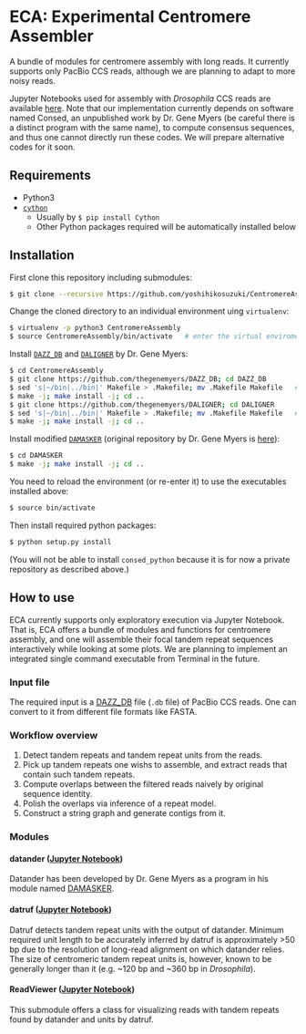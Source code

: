# ECA: Experimental Centromere Assembler

A bundle of modules for centromere assembly with long reads. It currently supports only PacBio CCS reads, although we are planning to adapt to more noisy reads.

Jupyter Notebooks used for assembly with _Drosophila_ CCS reads are available [here](https://mlab.cb.k.u-tokyo.ac.jp/~yoshihiko_s/jupyter_nbs_for_submission_1210.zip). Note that our implementation currently depends on software named Consed, an unpublished work by Dr. Gene Myers (be careful there is a distinct program with the same name), to compute consensus sequences, and thus one cannot directly run these codes. We will prepare alternative codes for it soon.

## Requirements

- Python3
- [`cython`](https://cython.readthedocs.io/en/latest/src/quickstart/install.html)
  - Usually by `$ pip install Cython`
  - Other Python packages required will be automatically installed below

## Installation

First clone this repository including submodules:

```bash
$ git clone --recursive https://github.com/yoshihikosuzuki/CentromereAssembly
```

Change the cloned directory to an individual environment uing `virtualenv`:

```bash
$ virtualenv -p python3 CentromereAssembly
$ source CentromereAssembly/bin/activate   # enter the virtual enviroment
```

Install [`DAZZ_DB`](https://github.com/thegenemyers/DAZZ_DB) and [`DALIGNER`](https://github.com/thegenemyers/DALIGNER) by Dr. Gene Myers:

```bash
$ cd CentromereAssembly
$ git clone https://github.com/thegenemyers/DAZZ_DB; cd DAZZ_DB
$ sed 's|~/bin|../bin|' Makefile > .Makefile; mv .Makefile Makefile   # change install dir
$ make -j; make install -j; cd ..
$ git clone https://github.com/thegenemyers/DALIGNER; cd DALIGNER
$ sed 's|~/bin|../bin|' Makefile > .Makefile; mv .Makefile Makefile   # change install dir
$ make -j; make install -j; cd ..
```

Install modified [`DAMASKER`](https://github.com/yoshihikosuzuki/DAMASKER) (original repository by Dr. Gene Myers is [here](https://github.com/thegenemyers/DAMASKER)):

```bash
$ cd DAMASKER
$ make -j; make install -j; cd ..
```

You need to reload the environment (or re-enter it) to use the executables installed above:

```bash
$ source bin/activate
```

Then install required python packages:

```bash
$ python setup.py install
```

(You will not be able to install `consed_python` because it is for now a private repository as described above.)

## How to use

ECA currently supports only exploratory execution via Jupyter Notebook. That is, ECA offers a bundle of modules and functions for centromere assembly, and one will assemble their focal tandem repeat sequences interactively while looking at some plots. We are planning to implement an integrated single command executable from Terminal in the future.

### Input file

The required input is a [DAZZ_DB](https://github.com/thegenemyers/DAZZ_DB) file (`.db` file) of PacBio CCS reads. One can convert to it from different file formats like FASTA.

### Workflow overview

1. Detect tandem repeats and tandem repeat units from the reads.
1. Pick up tandem repeats one wishs to assemble, and extract reads that contain such tandem repeats.
1. Compute overlaps between the filtered reads naively by original sequence identity.
1. Polish the overlaps via inference of a repeat model.
1. Construct a string graph and generate contigs from it.

### Modules

#### datander ([Jupyter Notebook](https://nbviewer.jupyter.org/github/yoshihikosuzuki/CentromereAssembly/blob/master/notebooks/usage/1.%20datander.ipynb))

Datander has been developed by Dr. Gene Myers as a program in his module named [DAMASKER](https://github.com/yoshihikosuzuki/DAMASKER).

#### datruf ([Jupyter Notebook](https://nbviewer.jupyter.org/github/yoshihikosuzuki/CentromereAssembly/blob/master/notebooks/usage/2.%20%20datruf.ipynb))

Datruf detects tandem repeat units with the output of datander. Minimum required unit length to be accurately inferred by datruf is approximately >50 bp due to the resolution of long-read alignment on which datander relies. The size of centromeric tandem repeat units is, however, known to be generally longer than it (e.g. ~120 bp and ~360 bp in _Drosophila_).

#### ReadViewer ([Jupyter Notebook](https://nbviewer.jupyter.org/github/yoshihikosuzuki/CentromereAssembly/blob/master/notebooks/usage/3.%20ReadViewer.ipynb))

This submodule offers a class for visualizing reads with tandem repeats found by datander and units by datruf.
